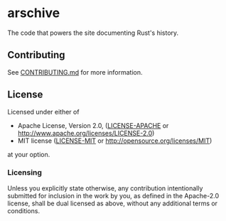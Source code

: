 # arschive

The code that powers the site documenting Rust's history.

## Contributing
See [CONTRIBUTING.md](CONTRIBUTING.md) for more information.

## License

Licensed under either of

 * Apache License, Version 2.0, ([LICENSE-APACHE](LICENSE-APACHE) or http://www.apache.org/licenses/LICENSE-2.0)
 * MIT license ([LICENSE-MIT](LICENSE-MIT) or http://opensource.org/licenses/MIT)

at your option.

### Licensing

Unless you explicitly state otherwise, any contribution intentionally submitted
for inclusion in the work by you, as defined in the Apache-2.0 license, shall be
dual licensed as above, without any additional terms or conditions.
